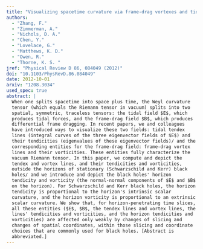 ```yaml
---
title: "Visualizing spacetime curvature via frame-drag vortexes and tidal tendexes. II. Stationary black holes"
authors:
  - "Zhang, F."
  - "Zimmerman, A."
  - "Nichols, D. A."
  - "Chen, Y."
  - "Lovelace, G."
  - "Matthews, K. D."
  - "Owen, R."
  - "Thorne, K. S. "
jref: "Physical Review D 86, 084049 (2012)"
doi: "10.1103/PhysRevD.86.084049"
date: 2012-10-01
arxiv: "1208.3034"
used_spec: true
abstract: |
  When one splits spacetime into space plus time, the Weyl curvature
  tensor (which equals the Riemann tensor in vacuum) splits into two
  spatial, symmetric, traceless tensors: the tidal field $E$, which
  produces tidal forces, and the frame-drag field $B$, which produces
  differential frame dragging. In recent papers, we and colleagues
  have introduced ways to visualize these two fields: tidal tendex
  lines (integral curves of the three eigenvector fields of $E$) and
  their tendicities (eigenvalues of these eigenvector fields)/ and the
  corresponding entities for the frame-drag field: frame-drag vortex
  lines and their vorticities. These entities fully characterize the
  vacuum Riemann tensor. In this paper, we compute and depict the
  tendex and vortex lines, and their tendicities and vorticities,
  outside the horizons of stationary (Schwarzschild and Kerr) black
  holes/ and we introduce and depict the black holes' horizon
  tendicity and vorticity (the normal-normal components of $E$ and $B$
  on the horizon). For Schwarzschild and Kerr black holes, the horizon
  tendicity is proportional to the horizon's intrinsic scalar
  curvature, and the horizon vorticity is proportional to an extrinsic
  scalar curvature. We show that, for horizon-penetrating time slices,
  all these entities ($E$, $B$, the tendex lines and vortex lines, the
  lines' tendicities and vorticities, and the horizon tendicities and
  vorticities) are affected only weakly by changes of slicing and
  changes of spatial coordinates, within those slicing and coordinate
  choices that are commonly used for black holes. [Abstract is
  abbreviated.]
---
```

